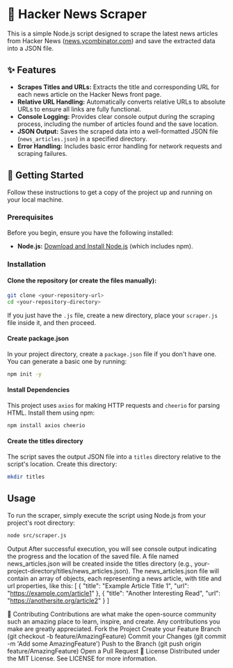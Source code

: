 <h1>📰 Hacker News Scraper</h1>

This is a simple Node.js script designed to scrape the latest news articles from Hacker News ([news.ycombinator.com](https://news.ycombinator.com)) and save the extracted data into a JSON file.

## ✨ Features

- **Scrapes Titles and URLs:** Extracts the title and corresponding URL for each news article on the Hacker News front page.
- **Relative URL Handling:** Automatically converts relative URLs to absolute URLs to ensure all links are fully functional.
- **Console Logging:** Provides clear console output during the scraping process, including the number of articles found and the save location.
- **JSON Output:** Saves the scraped data into a well-formatted JSON file (`news_articles.json`) in a specified directory.
- **Error Handling:** Includes basic error handling for network requests and scraping failures.

## 🚀 Getting Started

Follow these instructions to get a copy of the project up and running on your local machine.

### Prerequisites

Before you begin, ensure you have the following installed:

- **Node.js:** [Download and Install Node.js](https://nodejs.org/) (which includes npm).

### Installation

#### Clone the repository (or create the files manually):

```sh
git clone <your-repository-url>
cd <your-repository-directory>
```

If you just have the `.js` file, create a new directory, place your `scraper.js` file inside it, and then proceed.

#### Create package.json

In your project directory, create a `package.json` file if you don't have one. You can generate a basic one by running:

```sh
npm init -y
```

#### Install Dependencies

This project uses `axios` for making HTTP requests and `cheerio` for parsing HTML. Install them using npm:

```sh
npm install axios cheerio
```

#### Create the titles directory

The script saves the output JSON file into a `titles` directory relative to the script's location. Create this directory:

```sh
mkdir titles
```

## Usage

To run the scraper, simply execute the script using Node.js from your project's root directory:

```sh
node src/scraper.js
```


Output
After successful execution, you will see console output indicating the progress and the location of the saved file. A file named news_articles.json will be created inside the titles directory (e.g., your-project-directory/titles/news_articles.json).
The news_articles.json file will contain an array of objects, each representing a news article, with title and url properties, like this:
[
  {
    "title": "Example Article Title 1",
    "url": "https://example.com/article1"
  },
  {
    "title": "Another Interesting Read",
    "url": "https://anothersite.org/article2"
  }
]


🤝 Contributing
Contributions are what make the open-source community such an amazing place to learn, inspire, and create. Any contributions you make are greatly appreciated.
Fork the Project
Create your Feature Branch (git checkout -b feature/AmazingFeature)
Commit your Changes (git commit -m 'Add some AmazingFeature')
Push to the Branch (git push origin feature/AmazingFeature)
Open a Pull Request
📄 License
Distributed under the MIT License. See LICENSE for more information.
